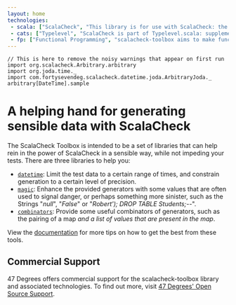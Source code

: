 ```yaml
---
layout: home
technologies:
 - scala: ["ScalaCheck", "This library is for use with ScalaCheck: the property-based testing framework for Scala."]
 - cats: ["Typelevel", "ScalaCheck is part of Typelevel.scala: supplements to the standard library, and much more."]
 - fp: ["Functional Programming", "scalacheck-toolbox aims to make functional programming easier to understand and more accessible to all."]
---
```


```tut:invisible
// This is here to remove the noisy warnings that appear on first run
import org.scalacheck.Arbitrary.arbitrary
import org.joda.time._
import com.fortysevendeg.scalacheck.datetime.joda.ArbitraryJoda._
arbitrary[DateTime].sample
```

# A helping hand for generating sensible data with ScalaCheck
The ScalaCheck Toolbox is intended to be a set of libraries that can help rein in the power of ScalaCheck in a sensible way, while not impeding your tests. There are three libraries to help you:

  * [`datetime`](/scalacheck-toolbox/docs/datetime/): Limit the test data to a certain range of times, and constrain generation to a certain level of precision.
  * [`magic`](/scalacheck-toolbox/docs/magic/): Enhance the provided generators with some values that are often used to signal danger, or perhaps something more sinister, such as the Strings "_null_", "_False_" or "_Robert'); DROP TABLE Students;--_".
  * [`combinators`](/scalacheck-toolbox/docs/combinators): Provide some useful combinators of generators, such as the pairing of a map _and a list of values that are present in the map_.


View the [documentation](/scalacheck-toolbox/docs) for more tips on how to get the best from these tools.

## Commercial Support

47 Degrees offers commercial support for the scalacheck-toolbox library and associated technologies. To find out more, visit [47 Degrees' Open Source Support](https://www.47deg.com/services/open-source-support/).
